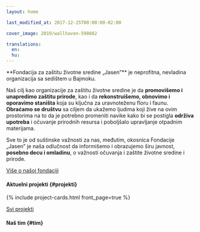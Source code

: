 ```yaml
---
layout: home

last_modified_at: 2017-12-25T00:00:00-02:00

cover_image: 2019/wallhaven-598602

translations:
  en:
  hu:
---
```

<div id="uvod" class="intro z-depth-2" markdown="1">
**Fondacija za zaštitu životne sredine „Jasen”** je neprofitna, nevladina
organizacija sa sedištem u Bajmoku.

Naš cilj kao organizacije za zaštitu životne sredine je da **promovišemo i
unapredimo zaštitu prirode**, kao i da **rekonstruišemo, obnovimo i oporavimo
staništa** koja su ključna za uravnoteženu floru i faunu. **Obraćamo se
društvu** sa ciljem da ukažemo ljudima koji žive na ovim prostorima na to da je
potrebno promeniti navike kako bi se postigla **održiva upotreba** i očuvanje
prirodnih resursa i poboljšalo upravljanje otpadnim materijama.

Sve to je od suštinske važnosti za nas, međutim, okosnica Fondacije „Jasen” je
naša odlučnost da informišemo i obrazujemo širu javnost, **posebno decu i
omladinu**, o važnosti očuvanja i zaštite životne sredine i prirode.
</div>

<a href="/o-nama/" class="learn-more">Više o našoj fondaciji</a>

#### Aktuelni projekti {#projekti}

<div class="more-link">
  {% include project-cards.html front_page=true %}
</div>

<a href="/projekti/" class="all-projects">Svi projekti</a>

#### Naš tim {#tim}
